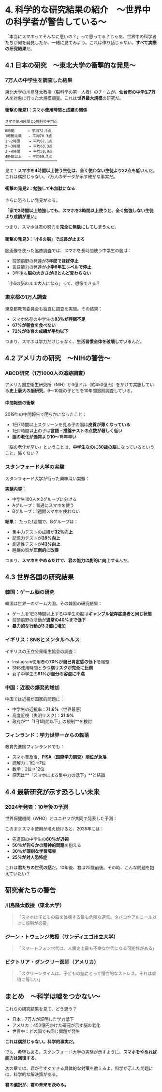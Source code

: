 # 4. 科学的な研究結果の紹介　～世界中の科学者が警告している～

「本当にスマホってそんなに悪いの？」って思ってる？じゃあ、世界中の科学者たちが何を発見したか、一緒に見てみよう。これは作り話じゃない。**すべて実際の研究結果**だ。

## 4.1 日本の研究　～東北大学の衝撃的な発見～

### 7万人の中学生を調査した結果

東北大学の川島隆太教授（脳科学の第一人者）のチームが、**仙台市の中学生7万人**を対象に行った大規模調査。これは**世界最大規模**の研究だ。

#### 衝撃の発見1：スマホ使用時間と成績の関係

```
スマホ使用時間と5教科の平均点
━━━━━━━━━━━━━━━━━━━━━━━━
0時間      → 平均72.5点
1時間未満   → 平均70.3点
1～2時間    → 平均67.1点
2～3時間    → 平均63.3点
3～4時間    → 平均58.9点
4時間以上   → 平均50.7点
━━━━━━━━━━━━━━━━━━━━━━━━
```

見て！**スマホを4時間以上使う生徒は、全く使わない生徒より22点も低い**んだ。これは偶然じゃない。7万人のデータが示す確かな事実だ。

#### 衝撃の発見2：勉強しても無駄になる

さらに恐ろしい発見がある。

**「家で2時間以上勉強しても、スマホを3時間以上使うと、全く勉強しない生徒より成績が悪い」**

つまり、スマホは君の努力を**完全に無駄にしてしまう**んだ。

#### 衝撃の発見3：「小6の脳」で成長が止まる

脳画像を使った追跡調査では、スマホを長時間使う中学生の脳は：

- 前頭前野の発達が**3年間でほぼ停止**
- 言語能力の発達が**小学6年生レベルで停止**
- 3年後も**脳の大きさがほとんど変わらない**

「小6の脳のまま大人になる」って、想像できる？

### 東京都の1万人調査

東京都教育委員会も独自に調査を実施。その結果：

- スマホ依存の中学生の**83%が睡眠不足**
- **67%が朝食を食べない**
- **72%が体育の成績が平均以下**

つまり、スマホは学力だけじゃなく、**生活習慣全体を破壊している**んだ。

## 4.2 アメリカの研究　～NIHの警告～

### ABCD研究（1万1000人の追跡調査）

アメリカ国立衛生研究所（NIH）が3億ドル（約450億円）をかけて実施している**史上最大の脳研究**。9～10歳の子どもを10年間追跡調査している。

#### 中間報告の衝撃

2019年の中間報告で明らかになったこと：

- 1日7時間以上スクリーンを見る子の脳は**皮質が薄くなっている**
- 1日2時間以上の子は**言語・推論テストの点数が著しく低い**
- **脳の老化が通常より10～15年早い**

「脳の老化が早い」ということは、**中学生なのに30歳の脳**になっているということ。怖くない？

### スタンフォード大学の実験

スタンフォード大学が行った興味深い実験：

**実験内容**：
- 中学生100人を2グループに分ける
- Aグループ：普通にスマホを使う
- Bグループ：1週間スマホを使わない

**結果**：
たった1週間で、Bグループは：
- 集中力テストの成績が**32%向上**
- 記憶力テストが**28%向上**
- 創造性テストが**43%向上**
- 睡眠の質が**圧倒的に改善**

つまり、**スマホをやめるだけで、君の能力は劇的に向上する**んだ。

## 4.3 世界各国の研究結果

### 韓国：ゲーム脳の研究

韓国は世界一のゲーム大国。その韓国の研究結果：

- ゲームを1日3時間以上する中学生の脳は**ギャンブル依存症患者と同じ状態**
- 前頭前野の活動が**通常の40%まで低下**
- **暴力的な行動が3.2倍に増加**

### イギリス：SNSとメンタルヘルス

イギリスの王立公衆衛生協会の調査：

- Instagram使用者の**70%が自己肯定感の低下**を経験
- SNS使用時間と**うつ病リスクが完全に比例**
- 女子中学生の**91%が自分の容姿に不満**

### 中国：近視の爆発的増加

中国では近視が国家的問題に：

- 中学生の近視率：**71.6%**（世界最悪）
- 高度近視（失明リスク）：**21.9%**
- 政府が**「1日1時間以下」の規制**を検討

### フィンランド：学力世界一からの転落

教育先進国フィンランドでも：

- スマホ普及後、**PISA（国際学力調査）順位が急落**
- 読解力：1位→7位
- 数学：2位→12位
- 原因は**「スマホによる集中力の低下」**と結論

## 4.4 最新研究が示す恐ろしい未来

### 2024年発表：10年後の予測

世界保健機関（WHO）とユニセフが共同で発表した予測：

このままスマホ使用が増え続けると、2035年には：

- 先進国の中学生の**80%が近視**
- **50%が何らかの精神的問題**を抱える
- **30%が深刻な学習障害**
- **25%が対人恐怖症**

これは**君たちの世代の話**だ。10年後、君は25歳前後。その時、こんな問題を抱えていたい？

## 研究者たちの警告

### 川島隆太教授（東北大学）
> 「スマホは子どもの脳を破壊する最も危険な道具。タバコやアルコール以上に規制が必要」

### ジーン・トウェンジ教授（サンディエゴ州立大学）
> 「スマートフォン世代は、人類史上最も不幸な世代になる可能性がある」

### ビクトリア・ダンクリー医師（アメリカ）
> 「スクリーンタイムは、子どもの脳にとって慢性的なストレス。それは虐待に等しい」

## まとめ　～科学は嘘をつかない～

これらの研究結果を見て、どう思う？

- 日本：7万人が証明した学力低下
- アメリカ：450億円かけた研究が示す脳の老化
- 世界中：どの国でも同じ問題が発生

**これは偶然じゃない。科学的事実だ。**

でも、希望もある。スタンフォード大学の実験が示すように、**スマホをやめれば能力は回復する**。

次の章では、君が今すぐできる具体的な対策を教えるよ。科学が示した問題には、科学的な解決策がある。

**君の選択が、君の未来を決める。**
